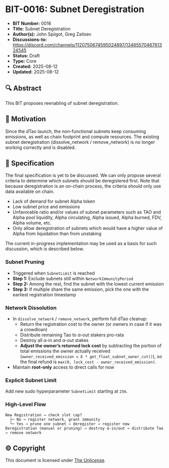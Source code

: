 # BIT-0016: Subnet Deregistration

- **BIT Number:** 0016
- **Title:** Subnet Deregistration
- **Author(s):** John Spiigot, Greg Zaitsev
- **Discussions-to:** https://discord.com/channels/1120750674595024897/1346557046761324545
- **Status:** Draft
- **Type:** Core
- **Created:** 2025-08-12
- **Updated:** 2025-08-12

## 🔍 Abstract

This BIT proposes reenabling of subnet deregistration.

## 🔧 Motivation

Since the dTao launch, the non-functional subnets keep consuming emissions, as well as chain footprint and compute resources. The existing subnet deregistration (dissolve_network / remove_network) is no longer working correctly and is disabled.

## 🧪 Specification

The final specification is yet to be discussed. We can only propose several criteria to determine which subnets should be deregistered first. Note that because deregistration is an on-chain process, the criteria should only use data available on chain.

- Lack of demand for subnet Alpha token
- Low subnet price and emissions
- Unfavorable ratio and/or values of subnet parameters such as TAO and Alpha pool liquidity, Alpha circulating, Alpha issued, Alpha burned, FDV, Alpha volume, etc.
- Only allow deregistration of subnets which would have a higher value of Alpha from liquidation than from unstaking

The current in-progress implementation may be used as a basis for such discussion, which is described below.

### Subnet Pruning
- Triggered when `SubnetLimit` is reached
- **Step 1:** Exclude subnets still within `NetworkImmunityPeriod`  
- **Step 2:** Among the rest, find the subnet with the lowest current emission  
- **Step 3:** If multiple share the same emission, pick the one with the earliest registration timestamp  

### Network Dissolution 

- In `dissolve_network` / `remove_network`, perform full dTao cleanup:
  - Return the registration cost to the owner (or owners in case if it was a crowdloan)
  - Distribute remaining Tao to α-out stakers pro-rata
  - Destroy all α-in and α-out stakes  
  - **Adjust the owner’s returned lock cost** by subtracting the portion of total emissions the owner actually received (`owner_received_emission = E * get_float_subnet_owner_cut()`), so the final refund is `max(0, lock_cost - owner_received_emission)`.
- Maintain **root-only** access to direct calls for now

### Explicit Subnet Limit
Add new sudo hyperparameter `SubnetLimit` starting at `256`.

### High-Level Flow

```text
New Registration → check slot cap?
  ├─ No → register network, grant immunity
  └─ Yes → prune one subnet → deregister → register new
Deregistration (manual or pruning) → destroy α-in/out → distribute Tao → remove network
```

## © Copyright

This document is licensed under [The Unlicense](https://unlicense.org/).
